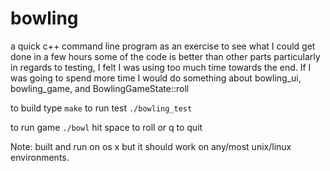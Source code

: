 # bowling
a quick c++ command line program as an exercise to see what I could get done in a few hours
some of the code is better than other parts particularly in regards to testing, I felt I was using too much time towards the end.  If I was going to spend more time I would do something about bowling_ui, bowling_game, and BowlingGameState::roll

to build type
`make`
to run test
`./bowling_test`

to run game
`./bowl`
hit space to roll or q to quit

Note:  built and run on os x but it should work on any/most unix/linux environments.

